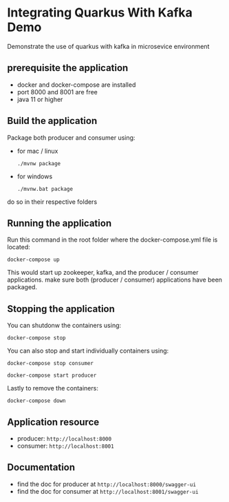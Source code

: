 # Integrating Quarkus With Kafka Demo

Demonstrate the use of quarkus with kafka in microsevice environment 

## prerequisite the application

- docker and docker-compose are installed
- port 8000 and 8001 are free
- java 11 or higher

## Build the application
Package both producer and consumer using:
- for mac / linux
    ```shell script
    ./mvnw package
    ```
- for windows
    ```shell script
    ./mvnw.bat package
    ```
do so in their respective folders


## Running the application

Run this command in the root folder where the docker-compose.yml file is located:
```shell script
docker-compose up
```
This would start up zookeeper, kafka, and the producer / consumer applications. make sure both (producer / consumer) applications have been packaged.

## Stopping the application

You can shutdonw the containers using:
```shell script
docker-compose stop
```
You can also stop and start individually containers using:
```shell script
docker-compose stop consumer
```
```shell script
docker-compose start producer
```
Lastly to remove the containers:
```shell script
docker-compose down
```

## Application resource

- producer: `http://localhost:8000`
- consumer: `http://localhost:8001`

## Documentation

- find the doc for producer at `http://localhost:8000/swagger-ui`
- find the doc for consumer at `http://localhost:8001/swagger-ui`